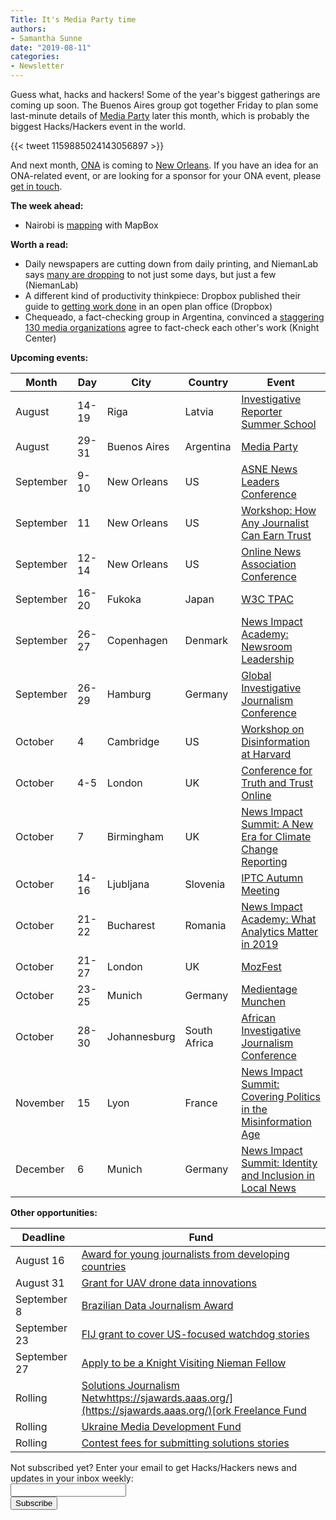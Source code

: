 ```yaml
---
Title: It's Media Party time
authors: 
- Samantha Sunne
date: "2019-08-11"
categories:
- Newsletter
---
```


Guess what, hacks and hackers! Some of the year's biggest gatherings are coming up soon. The Buenos Aires group got together Friday to plan some last-minute details of [Media Party](http://mediaparty.info/) later this month, which is probably the biggest Hacks/Hackers event in the world.

{{< tweet 1159885024143056897 >}}

And next month, [ONA](https://journalists.org/) is coming to [New Orleans](https://ona19.journalists.org/). If you have an idea for an ONA-related event, or are looking for a sponsor for your ONA event, please [get in touch](mailto:samantha@hackshackers.com).

**The week ahead:**

* Nairobi is [mapping](https://docs.google.com/forms/d/1YM2sXg18otgVDMJpBiZFjXs-mJkBP1NITyauLl5ZooA/viewform?edit_requested=true) with MapBox

**Worth a read:**

* Daily newspapers are cutting down from daily printing, and NiemanLab says [many are dropping](https://www.niemanlab.org/2019/08/newsonomics-the-daily-part-of-daily-newspapers-is-on-the-way-out-and-sooner-than-you-might-think/?utm_source=Weekly+Lab+email+list&utm_campaign=61c546a0f8-weeklylabemail&utm_medium=email&utm_term=0_8a261fca99-61c546a0f8-396331065) to not just some days, but just a few (NiemanLab)
* A different kind of productivity thinkpiece: Dropbox published their guide to [getting work done](https://blog.dropbox.com/topics/work-culture/staying-focused-in-open-offices) in an open plan office (Dropbox)
* Chequeado, a fact-checking group in Argentina, convinced a [staggering 130 media organizations](https://knightcenter.utexas.edu/blog/00-21113-based-lessons-brazil-and-mexico-argentinas-reverse-unites-130-media-outlets-collaborat) agree to fact-check each other's work (Knight Center)

**Upcoming events:**

| Month | Day | City | Country | Event |
| ----- | --- | ---- | ------- | ----- |
August | 14-19 | Riga | Latvia | [Investigative Reporter Summer School](https://www.media-summerschool.lv/)
August | 29-31 | Buenos Aires | Argentina | [Media Party](http://mediaparty.info/)
September | 9-10 | New Orleans | US | [ASNE News Leaders Conference](https://www.asne.org/ev_calendar_day.asp?date=9%2F9%2F19&eventid=21)
September | 11 | New Orleans | US | [Workshop: How Any Journalist Can Earn Trust](https://ona19.journalists.org/sessions/23951256/)
September | 12-14 | New Orleans | US | [Online News Association Conference](https://journalists.org/events/)
September | 16-20 | Fukoka | Japan | [W3C TPAC](https://www.w3.org/2019/09/TPAC/)
September | 26-27 | Copenhagen | Denmark | [News Impact Academy: Newsroom Leadership](https://medium.com/we-are-the-european-journalism-centre/whats-new-in-climate-politics-and-local-reporting-join-our-free-news-impact-events-and-find-out-3c9bf2a833af)
September | 26-29 | Hamburg | Germany | [Global Investigative Journalism Conference](https://gijc2019.org/)
October | 4 | Cambridge | US | [Workshop on Disinformation at Harvard](https://cyber.harvard.edu/story/2019-04/comparative-approaches-disinformation-call-extended-abstracts)
October | 4-5 | London | UK | [Conference for Truth and Trust Online](https://truthandtrustonline.com/)
October | 7 | Birmingham | UK | [News Impact Summit: A New Era for Climate Change Reporting](https://medium.com/we-are-the-european-journalism-centre/whats-new-in-climate-politics-and-local-reporting-join-our-free-news-impact-events-and-find-out-3c9bf2a833af)
October | 14-16 | Ljubljana | Slovenia | [IPTC Autumn Meeting](https://iptc.org/events/autumn-meeting-2019/)
October | 21-22 | Bucharest | Romania | [News Impact Academy: What Analytics Matter in 2019](https://medium.com/we-are-the-european-journalism-centre/whats-new-in-climate-politics-and-local-reporting-join-our-free-news-impact-events-and-find-out-3c9bf2a833af)
October | 21-27 | London | UK | [MozFest](https://www.mozillafestival.org/en/)
October | 23-25 | Munich | Germany | [Medientage Munchen](https://medientage.de/?lang=en)
October | 28-30 | Johannesburg | South Africa | [African Investigative Journalism Conference](http://journalism.co.za/aijc/)
November | 15 | Lyon | France | [News Impact Summit: Covering Politics in the Misinformation Age](https://medium.com/we-are-the-european-journalism-centre/whats-new-in-climate-politics-and-local-reporting-join-our-free-news-impact-events-and-find-out-3c9bf2a833af)
December | 6 | Munich | Germany | [News Impact Summit: Identity and Inclusion in Local News](https://medium.com/we-are-the-european-journalism-centre/whats-new-in-climate-politics-and-local-reporting-join-our-free-news-impact-events-and-find-out-3c9bf2a833af)

**Other opportunities:**

| Deadline | Fund |
| -------- | ---- |
August 16 | [Award for young journalists from developing countries](http://www.thomsonfoundation.org/competitions/young-journalist/)
August 31 | [Grant for UAV drone data innovations](https://www.ictworks.org/grant-funding-uav-drone-data/#.XSAUH5NKhTY)
September 8 | [Brazilian Data Journalism Award](https://jornalismodedados.org/regulamento/)
September 23 | [FIJ grant to cover US-focused watchdog stories ](http://fij.org/apply-for-a-grant/)
September 27 | [Apply to be a Knight Visiting Nieman Fellow](https://nieman.harvard.edu/fellowships/nieman-visiting-fellowships/)
Rolling | [Solutions Journalism Netw](https://thewholestory.solutionsjournalism.org/now-offering-travel-funds-for-freelancers-857c49f9b395)[https://sjawards.aaas.org/](https://sjawards.aaas.org/)[ork Freelance Fund](https://thewholestory.solutionsjournalism.org/now-offering-travel-funds-for-freelancers-857c49f9b395)
Rolling | [Ukraine Media Development Fund](http://ijnet.org/en/opportunities/media-development-grants-available-ukraine)
Rolling | [Contest fees for submitting solutions stories](https://thewholestory.solutionsjournalism.org/submitting-your-solutions-story-to-a-journalism-award-contest-we-can-help-with-the-fees-12b3e3ab6b01?mc_cid=57b074cc10&mc_eid=f9f525b1fd)

<div id="mc_embed_signup"><form id="mc-embedded-subscribe-form" class="validate" action="//hackshackers.us1.list-manage.com/subscribe/post?u=c56f2e53d5ed6ef87f8aaa75c&amp;id=fb2bc6f10b" method="post" name="mc-embedded-subscribe-form" novalidate="" target="_blank">

<div id="mc_embed_signup_scroll">

<div class="mc-field-group"><label for="mce-EMAIL">Not subscribed yet? Enter your email to get Hacks/Hackers news and updates in your inbox weekly:  </label></div>

<div class="mc-field-group"><input id="mce-EMAIL" class="required email" name="EMAIL" type="email" value="" /></div>

<!-- real people should not fill this in and expect good things - do not remove this or risk form bot signups-->

<div style="position: absolute; left: -5000px;"><input tabindex="-1" name="b_c56f2e53d5ed6ef87f8aaa75c_fb2bc6f10b" type="text" value="" /></div>

<div class="clear"><input id="mc-embedded-subscribe" class="button" name="subscribe" type="submit" value="Subscribe" /></div>

</div>

</form></div>

<!--End mc_embed_signup-->

<meta name="twitter:card" content="summary">

<meta name="twitter:image:src" content="https://hackshackers.com/content-images/about/hackshackers_logomark.png">
